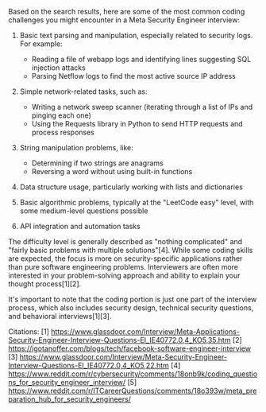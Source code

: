 Based on the search results, here are some of the most common coding challenges you might encounter in a Meta Security Engineer interview:

1. Basic text parsing and manipulation, especially related to security logs. For example:
   - Reading a file of webapp logs and identifying lines suggesting SQL injection attacks
   - Parsing Netflow logs to find the most active source IP address

2. Simple network-related tasks, such as:
   - Writing a network sweep scanner (iterating through a list of IPs and pinging each one)
   - Using the Requests library in Python to send HTTP requests and process responses

3. String manipulation problems, like:
   - Determining if two strings are anagrams
   - Reversing a word without using built-in functions

4. Data structure usage, particularly working with lists and dictionaries

5. Basic algorithmic problems, typically at the "LeetCode easy" level, with some medium-level questions possible

6. API integration and automation tasks

The difficulty level is generally described as "nothing complicated" and "fairly basic problems with multiple solutions"[4]. While some coding skills are expected, the focus is more on security-specific applications rather than pure software engineering problems. Interviewers are often more interested in your problem-solving approach and ability to explain your thought process[1][2].

It's important to note that the coding portion is just one part of the interview process, which also includes security design, technical security questions, and behavioral interviews[1][3].

Citations:
[1] https://www.glassdoor.com/Interview/Meta-Applications-Security-Engineer-Interview-Questions-EI_IE40772.0,4_KO5,35.htm
[2] https://igotanoffer.com/blogs/tech/facebook-software-engineer-interview
[3] https://www.glassdoor.com/Interview/Meta-Security-Engineer-Interview-Questions-EI_IE40772.0,4_KO5,22.htm
[4] https://www.reddit.com/r/cybersecurity/comments/18onb9k/coding_questions_for_security_engineer_interview/
[5] https://www.reddit.com/r/ITCareerQuestions/comments/18o393w/meta_preparation_hub_for_security_engineers/